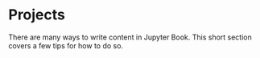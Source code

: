 Projects 
=======================

There are many ways to write content in Jupyter Book. This short section
covers a few tips for how to do so.

